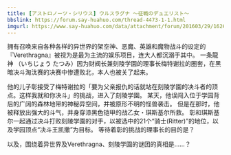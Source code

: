 ```yaml
---
title: [アストロノーツ・シリウス] ウルスラグナ ～征戦のデュエリスト～
bbslink: https://forum.say-huahuo.com/thread-4473-1-1.html
imgurl: https://www.say-huahuo.com/data/attachment/forum/201603/29/162659m4ec5emeblbcewec.jpg
---
```


拥有召唤来自各种各样的异世界的架空神、恶魔、英雄和魔物战斗的设定的『Verethragna』被视为是最为主流的娱乐项目，连大人都沉溺于其中。
一条龍神 （いちじょう たつみ）因为财阀长兼刻陵学園的理事长梅特谢拉的圈套，在黑暗决斗淘汰赛的决赛中惨遭败北，本人也被关了起来。

他的儿子彰接受了梅特谢拉的「要为父亲报仇的话就站在刻陵学園的决斗者的顶点。这样我就和你决斗」的挑战，进入了刻陵学園。
某天，他误闯入位于学园背后的广阔的森林地带的神秘异空间，并被原形不明的怪兽袭击。
但是在那时，他被释放出强大的斗气，并身穿漆黑色铠甲的战乙女・琪斯基尔所救。
彰和琪斯基尔一起通过决斗打败刻陵学園的对手，以被选中的21个“骑士(Ritter)”的地位，以及学园顶点“决斗王凯撒”为目标。
等待着彰的挑战的理事长的目的是？

以及，围绕着异世界及Verethragna、刻陵学園的谜团的真相是……？<!--more-->
